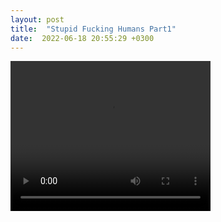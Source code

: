 ```yaml
---
layout: post
title:  "Stupid Fucking Humans Part1"
date:  2022-06-18 20:55:29 +0300
---
```


<video width="320" height="240" controls>
  <source src="/bojkos-thoughts/assets/images/stupid_momo.mp4" type="video/mp4">
Your browser does not support the video tag.
</video>
